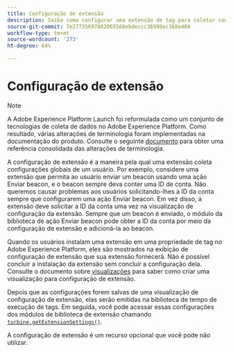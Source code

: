 ```yaml
---
title: Configuração de extensão
description: Saiba como configurar uma extensão de tag para coletar configurações globais de um usuário na interface do usuário da Coleta de dados do Adobe Experience Platform.
source-git-commit: 7e27735697882065566ebdeccc36998ec368e404
workflow-type: tm+mt
source-wordcount: '273'
ht-degree: 64%

---
```


# Configuração de extensão

>[!NOTE]
>
>A Adobe Experience Platform Launch foi reformulada como um conjunto de tecnologias de coleta de dados no Adobe Experience Platform. Como resultado, várias alterações de terminologia foram implementadas na documentação do produto. Consulte o seguinte [documento](../term-updates.md) para obter uma referência consolidada das alterações de terminologia.

A configuração de extensão é a maneira pela qual uma extensão coleta configurações globais de um usuário. Por exemplo, considere uma extensão que permita ao usuário enviar um beacon usando uma ação Enviar beacon, e o beacon sempre deva conter uma ID de conta. Não queremos causar problemas aos usuários solicitando-lhes a ID da conta sempre que configurarem uma ação Enviar beacon. Em vez disso, a extensão deve solicitar a ID da conta uma vez na visualização de configuração da extensão. Sempre que um beacon é enviado, o módulo da biblioteca de ação Enviar beacon pode obter a ID da conta por meio da configuração de extensão e adicioná-la ao beacon.

Quando os usuários instalam uma extensão em uma propriedade de tag no Adobe Experience Platform, eles são mostrados na exibição de configuração de extensão que sua extensão fornecerá. Não é possível concluir a instalação da extensão sem concluir a configuração dela. Consulte o documento sobre [visualizações](./web/views.md) para saber como criar uma visualização para configuração de extensão.

Depois que as configurações forem salvas de uma visualização de configuração de extensão, elas serão emitidas na biblioteca de tempo de execução de tags. Em seguida, você pode acessar essas configurações dos módulos de biblioteca de extensão chamando [`turbine.getExtensionSettings()`](./turbine.md#get-extension-settings).

A configuração de extensão é um recurso opcional que você pode não utilizar.
